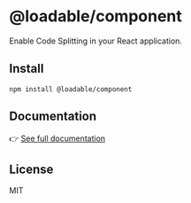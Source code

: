 # @loadable/component

Enable Code Splitting in your React application.

## Install

```
npm install @loadable/component
```

## Documentation

👉 [See full documentation](https://github.com/smooth-code/loadable-components)

## License

MIT
